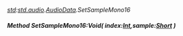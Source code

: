 _[std](../../modules/std/std-module.md):[std.audio](../../modules/std/std-audio.md).[AudioData](../../modules/std/std-audio-audiodata.md).SetSampleMono16_
##### Method SetSampleMono16:Void( index:[Int](../../modules/wonkey/wonkey-types-int.md),sample:[Short](../../modules/wonkey/wonkey-types-short.md) )
